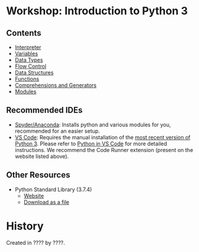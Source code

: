 # Workshop: Introduction to Python 3

## Contents
- [Interpreter](wiki/wiki_01_interpreter.md)
- [Variables](wiki/wiki_02_variables.md)
- [Data Types](wiki/wiki_03_data_types.md)
- [Flow Control](wiki/wiki_04_flow_control.md)
- [Data Structures](wiki/wiki_05_data_structures.md)
- [Functions](wiki/wiki_06_functions.md)
- [Comprehensions and Generators](wiki/wiki_07_comprehensions_and_generators.md)
- [Modules](wiki/wiki_08_modules.md)

## Recommended IDEs
- [Spyder/Anaconda](https://www.anaconda.com/distribution/): Installs python and various modules for you, recommended for an easier setup.
- [VS Code](https://code.visualstudio.com/Download): Requires the manual installation of the [most recent version of Python 3](https://www.python.org/downloads/). Please refer to [Python in VS Code](https://code.visualstudio.com/docs/languages/python) for more detailed instructions. We recommend the Code Runner extension (present on the website listed above).

## Other Resources

- Python Standard Library (3.7.4)
  - [Website](https://docs.python.org/3/library/index.html)
  - [Download as a file](https://docs.python.org/3/download.html)


# History

Created in ???? by ????.